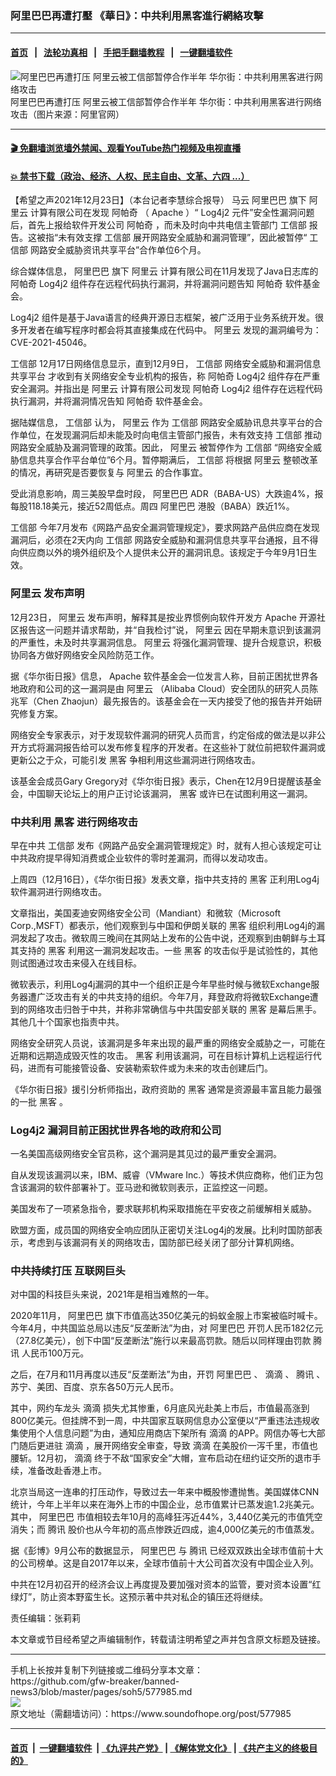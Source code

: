 ### 阿里巴巴再遭打壓 《華日》：中共利用黑客進行網絡攻擊
------------------------

#### [首页](https://github.com/gfw-breaker/banned-news3/blob/master/README.md) &nbsp;&nbsp;|&nbsp;&nbsp; [法轮功真相](https://github.com/begood0513/basic/blob/master/README.md)  &nbsp;&nbsp;|&nbsp;&nbsp; [手把手翻墙教程](https://github.com/gfw-breaker/guides/wiki)  &nbsp;&nbsp;|&nbsp;&nbsp; [一键翻墙软件](https://github.com/gfw-breaker/nogfw/blob/master/README.md)  



<div><img alt="阿里巴巴再遭打压 阿里云被工信部暂停合作半年 华尔街：中共利用黑客进行网络攻击" src="https://img.soundofhope.org/2021-05/1621886605420.jpg"/>
<br/><figcaption class="caption">
 阿里巴巴再遭打压 阿里云被工信部暂停合作半年 华尔街：中共利用黑客进行网络攻击（图片来源：阿里官网）
</figcaption></div><hr/>

#### [ 🎬  免翻墙浏览墙外禁闻、观看YouTube热门视频及电视直播](https://github.com/gfw-breaker/HelloWorld)

#### [ 💥  禁书下载（政治、经济、人权、民主自由、文革、六四 ...）](https://github.com/gfw-breaker/books/blob/master/README.md)

<div><div class="Content__Wrapper sc-1bvya0-0 grZQxZ">
 <p class="meta-top">
  <span class="meta">
   【希望之声2021年12月23日】（本台记者李慧综合报导）
  </span>
  马云
  <ok href="/term/11852">
   阿里巴巴
  </ok>
  旗下
  <ok href="/term/92702">
   阿里云
  </ok>
  计算有限公司在发现
  <ok href="/term/62055">
   阿帕奇
  </ok>
  （
  <ok href="/term/668588">
   Apache
  </ok>
  ）“
  <ok href="/term/668585">
   Log4j2
  </ok>
  元件”安全性漏洞问题后，首先上报给软件开发公司
  <ok href="/term/62055">
   阿帕奇
  </ok>
  ，而未及时向中共电信主管部门
  <ok href="/term/26414">
   工信部
  </ok>
  报告。这被指“未有效支撑
  <ok href="/term/26414">
   工信部
  </ok>
  展开网路安全威胁和漏洞管理”，因此被暂停“
  <ok href="/term/26414">
   工信部
  </ok>
  网路安全威胁资讯共享平台”合作单位6个月。
 </p>
 <p>
  综合媒体信息，
  <ok href="/term/11852">
   阿里巴巴
  </ok>
  旗下
  <ok href="/term/92702">
   阿里云
  </ok>
  计算有限公司在11月发现了Java日志库的
  <ok href="/term/62055">
   阿帕奇
  </ok>
  <ok href="/term/668585">
   Log4j2
  </ok>
  组件存在远程代码执行漏洞，并将漏洞问题告知
  <ok href="/term/62055">
   阿帕奇
  </ok>
  软件基金会。
 </p>
 <p>
  <ok href="/term/668585">
   Log4j2
  </ok>
  组件是基于Java语言的经典开源日志框架，被广泛用于业务系统开发。很多开发者在编写程序时都会将其直接集成在代码中。
  <ok href="/term/92702">
   阿里云
  </ok>
  发现的漏洞编号为：CVE-2021-45046。
 </p>
 <p>
  <ok href="/term/26414">
   工信部
  </ok>
  12月17日网络信息显示，直到12月9日，
  <ok href="/term/26414">
   工信部
  </ok>
  <ok href="/term/668582">
   网络安全威胁和漏洞信息共享平台
  </ok>
  才收到有关网络安全专业机构的报告，称
  <ok href="/term/62055">
   阿帕奇
  </ok>
  <ok href="/term/668585">
   Log4j2
  </ok>
  组件存在严重安全漏洞。并指出是
  <ok href="/term/92702">
   阿里云
  </ok>
  计算有限公司发现
  <ok href="/term/62055">
   阿帕奇
  </ok>
  <ok href="/term/668585">
   Log4j2
  </ok>
  组件存在远程代码执行漏洞，并将漏洞情况告知
  <ok href="/term/62055">
   阿帕奇
  </ok>
  软件基金会。
 </p>
 <p>
  据陆媒信息，
  <ok href="/term/26414">
   工信部
  </ok>
  认为，
  <ok href="/term/92702">
   阿里云
  </ok>
  作为
  <ok href="/term/26414">
   工信部
  </ok>
  网路安全威胁讯息共享平台的合作单位，在发现漏洞后却未能及时向电信主管部门报告，未有效支持
  <ok href="/term/26414">
   工信部
  </ok>
  推动网路安全威胁及漏洞管理的政策。因此，
  <ok href="/term/92702">
   阿里云
  </ok>
  被暂停作为
  <ok href="/term/26414">
   工信部
  </ok>
  “网络安全威胁信息共享合作平台单位”6个月。暂停期满后，
  <ok href="/term/26414">
   工信部
  </ok>
  将根据
  <ok href="/term/92702">
   阿里云
  </ok>
  整顿改革的情况，再研究是否要恢复与
  <ok href="/term/92702">
   阿里云
  </ok>
  的合作事宜。
 </p>
 <p>
  受此消息影响，周三美股早盘时段，
  <ok href="/term/11852">
   阿里巴巴
  </ok>
  ADR（BABA-US）大跌逾4%，报每股118.18美元，接近52周低点。周四
  <ok href="/term/11852">
   阿里巴巴
  </ok>
  港股（BABA）跌近1%。
 </p>
 <p>
  <ok href="/term/26414">
   工信部
  </ok>
  今年7月发布《网路产品安全漏洞管理规定》，要求网路产品供应商在发现漏洞后，必须在2天内向
  <ok href="/term/26414">
   工信部
  </ok>
  网路安全威胁和漏洞信息共享平台通报，且不得向供应商以外的境外组织及个人提供未公开的漏洞讯息。该规定于今年9月1日生效。
 </p>
 <h3>
  <ok href="/term/92702">
   阿里云
  </ok>
  发布声明
 </h3>
 <p>
  12月23日，
  <ok href="/term/92702">
   阿里云
  </ok>
  发布声明，解释其是按业界惯例向软件开发方
  <ok href="/term/668588">
   Apache
  </ok>
  开源社区报告这一问题并请求帮助，并“自我检讨”说，
  <ok href="/term/92702">
   阿里云
  </ok>
  因在早期未意识到该漏洞的严重性，未及时共享漏洞信息。
  <ok href="/term/92702">
   阿里云
  </ok>
  将强化漏洞管理、提升合规意识，积极协同各方做好网络安全风险防范工作。
 </p>
 <p>
  据《华尔街日报》信息，
  <ok href="/term/668588">
   Apache
  </ok>
  软件基金会一位发言人称，目前正困扰世界各地政府和公司的这一漏洞是由
  <ok href="/term/92702">
   阿里云
  </ok>
  （Alibaba Cloud）安全团队的研究人员陈兆军（Chen Zhaojun）最先报告的。该基金会在一天内接受了他的报告并开始研究修复方案。
 </p>
 <p>
  网络安全专家表示，对于发现软件漏洞的研究人员而言，约定俗成的做法是以非公开方式将漏洞报告给可以发布修复程序的开发者。在这些补丁就位前把软件漏洞或更新公之于众，可能引发
  <ok href="/term/1024">
   黑客
  </ok>
  争相利用这些漏洞进行网络攻击。
 </p>
 <p>
  该基金会成员Gary Gregory对《华尔街日报》表示，Chen在12月9日提醒该基金会，中国聊天论坛上的用户正讨论该漏洞，
  <ok href="/term/1024">
   黑客
  </ok>
  或许已在试图利用这一漏洞。
 </p>
 <h3>
  中共利用
  <ok href="/term/1024">
   黑客
  </ok>
  进行网络攻击
 </h3>
 <p>
  早在中共
  <ok href="/term/26414">
   工信部
  </ok>
  发布《网路产品安全漏洞管理规定》时，就有人担心该规定可让中共政府提早得知消费或企业软件的零时差漏洞，而得以发动攻击。
 </p>
 <p>
  上周四（12月16日），《华尔街日报》发表文章，指中共支持的
  <ok href="/term/1024">
   黑客
  </ok>
  正利用Log4j软件漏洞进行网络攻击。
 </p>
 <p>
  文章指出，美国麦迪安网络安全公司（Mandiant）和微软（Microsoft Corp.,MSFT）都表示，他们观察到与中国和伊朗关联的
  <ok href="/term/1024">
   黑客
  </ok>
  组织利用Log4j的漏洞发起了攻击。微软周三晚间在其网站上发布的公告中说，还观察到由朝鲜与土耳其支持的
  <ok href="/term/1024">
   黑客
  </ok>
  利用这一漏洞发起攻击。一些
  <ok href="/term/1024">
   黑客
  </ok>
  的攻击似乎是试验性的，其他则试图通过攻击来侵入在线目标。
 </p>
 <p>
  微软表示，利用Log4j漏洞的其中一个组织正是今年早些时候与微软Exchange服务器遭广泛攻击有关的中共支持的组织。今年7月，拜登政府将微软Exchange遭到的网络攻击归咎于中共，并称非常确信与中共国安部关联的
  <ok href="/term/1024">
   黑客
  </ok>
  是幕后黑手。其他几十个国家也指责中共。
 </p>
 <p>
  网络安全研究人员说，该漏洞是多年来出现的最严重的网络安全威胁之一，可能在近期和远期造成毁灭性的攻击。
  <ok href="/term/1024">
   黑客
  </ok>
  利用该漏洞，可在目标计算机上远程运行代码，进而有可能接管设备、安装勒索软件或为未来的攻击创建后门。
 </p>
 <p>
  《华尔街日报》援引分析师指出，政府资助的
  <ok href="/term/1024">
   黑客
  </ok>
  通常是资源最丰富且能力最强的一批
  <ok href="/term/1024">
   黑客
  </ok>
  。
 </p>
 <h3>
  <ok href="/term/668585">
   Log4j2
  </ok>
  漏洞目前正困扰世界各地的政府和公司
 </h3>
 <p>
  一名美国高级网络安全官员称，这个漏洞是其见过的最严重安全漏洞。
 </p>
 <p>
  自从发现该漏洞以来，IBM、威睿（VMware Inc.）等技术供应商称，他们正为包含该漏洞的软件部署补丁。亚马逊和微软则表示，正监控这一问题。
 </p>
 <p>
  美国发布了一项紧急指令，要求联邦机构采取措施在平安夜之前缓解相关威胁。
 </p>
 <p>
  欧盟方面，成员国的网络安全响应团队正密切关注Log4j的发展。比利时国防部表示，考虑到与该漏洞有关的网络攻击，国防部已经关闭了部分计算机网络。
 </p>
 <h3>
  中共持续打压
  <ok href="/term/50696">
   互联网巨头
  </ok>
 </h3>
 <p>
  对中国的科技巨头来说，2021年是相当难熬的一年。
 </p>
 <p>
  2020年11月，
  <ok href="/term/11852">
   阿里巴巴
  </ok>
  旗下市值高达350亿美元的蚂蚁金服上市案被临时喊卡。今年4月，中共国监总局以违反“反垄断法”为由，对
  <ok href="/term/11852">
   阿里巴巴
  </ok>
  开罚人民币182亿元（27.8亿美元），创下中国“反垄断法”施行以来最高罚款。随后以同样理由罚款
  <ok href="/term/2081">
   腾讯
  </ok>
  人民币100万元。
 </p>
 <p>
  之后，在7月和11月再度以违反“反垄断法”为由，开罚
  <ok href="/term/11852">
   阿里巴巴
  </ok>
  、
  <ok href="/term/83479">
   滴滴
  </ok>
  、
  <ok href="/term/2081">
   腾讯
  </ok>
  、苏宁、美团、百度、京东各50万元人民币。
 </p>
 <p>
  其中，网约车龙头
  <ok href="/term/83479">
   滴滴
  </ok>
  损失尤其惨重，6月底风光赴美上市后，市值最高涨到800亿美元。但挂牌不到一周，中共国家互联网信息办公室便以“严重违法违规收集使用个人信息问题”为由，通知应用商店下架所有
  <ok href="/term/83479">
   滴滴
  </ok>
  的APP。网信办等七大部门随后更进驻
  <ok href="/term/83479">
   滴滴
  </ok>
  ，展开网络安全审查，导致
  <ok href="/term/83479">
   滴滴
  </ok>
  在美股价一泻千里，市值也腰斩。12月初，
  <ok href="/term/83479">
   滴滴
  </ok>
  终于不敌“国家安全”大帽，宣布启动在纽约证交所的退市手续，准备改赴香港上市。
 </p>
 <p>
  北京当局这一连串的打压动作，导致过去一年来中概股惨遭抛售。美国媒体CNN统计，今年上半年以来在海外上市的中国企业，总市值累计已蒸发逾1.2兆美元。其中，
  <ok href="/term/11852">
   阿里巴巴
  </ok>
  市值相较去年10月的高峰狂泻近44%，3,440亿美元的市值凭空消失；而
  <ok href="/term/2081">
   腾讯
  </ok>
  股价也从今年初的高点惨跌近四成，逾4,000亿美元的市值蒸发。
 </p>
 <p>
  据《彭博》9月公布的数据显示，
  <ok href="/term/11852">
   阿里巴巴
  </ok>
  与
  <ok href="/term/2081">
   腾讯
  </ok>
  已经双双跌出全球市值前十大的公司榜单。这是自2017年以来，全球市值前十大公司首次没有中国企业入列。
 </p>
 <p>
  中共在12月初召开的经济会议上再度提及要加强对资本的监管，要对资本设置“红绿灯”，防止资本野蛮生长。这预示著中共对私企的镇压还将继续。
 </p>
 <p class="meta-btm">
  责任编辑：张莉莉
 </p>
 <p class="meta-btm">
  本文章或节目经希望之声编辑制作，转载请注明希望之声并包含原文标题及链接。
 </p>
</div>
</div>
<hr/>
手机上长按并复制下列链接或二维码分享本文章：<br/>
https://github.com/gfw-breaker/banned-news3/blob/master/pages/soh5/577985.md <br/>
<a href='https://github.com/gfw-breaker/banned-news3/blob/master/pages/soh5/577985.md'><img src='https://github.com/gfw-breaker/banned-news3/blob/master/pages/soh5/577985.md.png'/></a> <br/>
原文地址（需翻墙访问）：https://www.soundofhope.org/post/577985


------------------------
#### [首页](https://github.com/gfw-breaker/banned-news3/blob/master/README.md) &nbsp;|&nbsp; [一键翻墙软件](https://github.com/gfw-breaker/nogfw/blob/master/README.md) &nbsp;| [《九评共产党》](https://github.com/gfw-breaker/9ping.md/blob/master/README.md#九评之一评共产党是什么) | [《解体党文化》](https://github.com/gfw-breaker/jtdwh.md/blob/master/README.md) | [《共产主义的终极目的》](https://github.com/gfw-breaker/gczydzjmd.md/blob/master/README.md)


<img src='http://gfw-breaker.win/banned-news3/pages/soh5/577985.md' width='0px' height='0px'/>